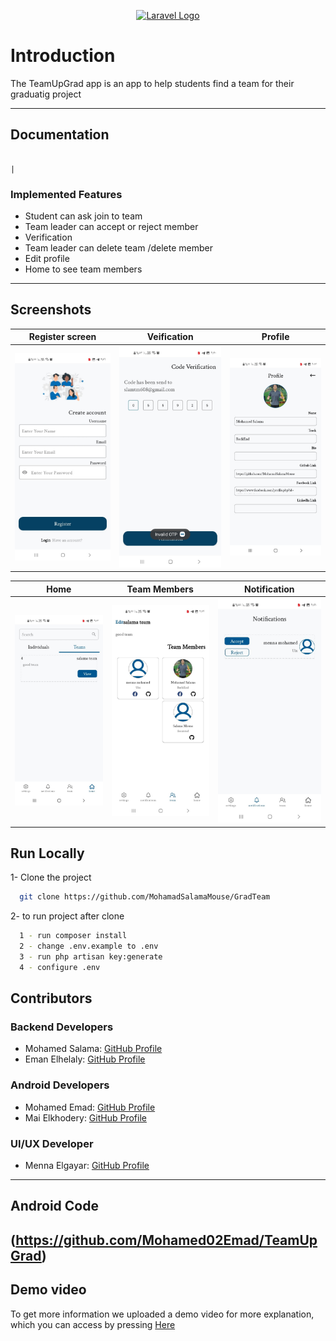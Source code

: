 <p align="center"><a href="https://laravel.com" target="_blank"><img src="https://raw.githubusercontent.com/laravel/art/master/logo-lockup/5%20SVG/2%20CMYK/1%20Full%20Color/laravel-logolockup-cmyk-red.svg" width="400" alt="Laravel Logo"></a></p>


# Introduction
The TeamUpGrad app is an app to help students find a team for their graduatig project




---

##   Documentation


                                                                                                        | 


### Implemented Features
- Student can ask join to team
- Team leader can accept or reject member
- Verification
- Team leader can delete team /delete member
- Edit profile 
- Home to see team members

---

## Screenshots


|      Register screen       |        Veification         |          Profile           |
|:--------------------------:|:--------------------------:|:--------------------------:|
| <img src="https://github.com/MohamadSalamaMouse/GradTeam/blob/main/public/Screenshot/Register.jpeg" width="300" /> | <img src="https://github.com/MohamadSalamaMouse/GradTeam/blob/main/public/Screenshot/Code%20Verification.jpeg" width="300" /> | <img src="https://github.com/MohamadSalamaMouse/GradTeam/blob/main/public/Screenshot/Profile.jpeg" width="300" /> |

|            Home            |        Team Members        | Notification |
|:--------------------------:|:--------------------------:|:------------:|
| <img src="https://github.com/MohamadSalamaMouse/GradTeam/blob/main/public/Screenshot/Home.jpeg" width="300" /> | <img src="https://github.com/MohamadSalamaMouse/GradTeam/blob/main/public/Screenshot/Team%20Members.jpeg" width="300" /> |      <img src="https://github.com/MohamadSalamaMouse/GradTeam/blob/main/public/Screenshot/Notifications.jpeg" width="300" />        |

## Run Locally

1- Clone the project

```bash
  git clone https://github.com/MohamadSalamaMouse/GradTeam
```

2- to run project after clone

```bash
  1 - run composer install
  2 - change .env.example to .env
  3 - run php artisan key:generate
  4 - configure .env
```
## Contributors

### Backend Developers
- Mohamed Salama: [GitHub Profile](https://github.com/MohamadSalamaMouse)
- Eman Elhelaly: [GitHub Profile](https://github.com/EmanElhelaly11)
### Android Developers
- Mohamed Emad: [GitHub Profile](https://github.com/Mohamed02Emad)
- Mai Elkhodery: [GitHub Profile](https://github.com/maielkhodery)

### UI/UX Developer
- Menna Elgayar: [GitHub Profile](https://github.com/menna-elgayar)

---
## Android Code
(https://github.com/Mohamed02Emad/TeamUpGrad)
---
## Demo video
To get more information we uploaded a demo video for more explanation, which you can access by pressing [Here](#)
